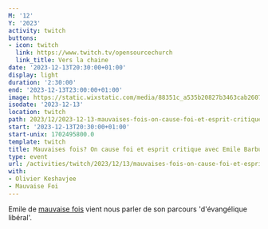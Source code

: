 ```yaml
---
M: '12'
Y: '2023'
activity: twitch
buttons:
- icon: twitch
  link: https://www.twitch.tv/opensourcechurch
  link_title: Vers la chaine
date: '2023-12-13T20:30:00+01:00'
display: light
duration: '2:30:00'
end: '2023-12-13T23:00:00+01:00'
image: https://static.wixstatic.com/media/88351c_a535b20827b3463cab2607102306ec55~mv2.png
isodate: '2023-12-13'
location: twitch
path: 2023/12/2023-12-13-mauvaises-fois-on-cause-foi-et-esprit-critique-avec-emile-barbu.md
start: '2023-12-13T20:30:00+01:00'
start-unix: 1702495800.0
template: twitch
title: Mauvaises fois? On cause foi et esprit critique avec Emile Barbu
type: event
url: /activities/twitch/2023/12/13/mauvaises-fois-on-cause-foi-et-esprit-critique-avec-emile-barbu
with:
- Olivier Keshavjee
- Mauvaise Foi
---
```

Emile de [mauvaise fois](https://www.instagram.com/mauvaises_fois/) vient nous parler de son parcours 'd'évangélique libéral'.